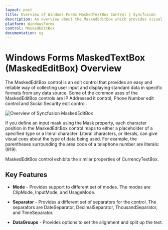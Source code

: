 ```yaml
---
layout: post
title: Overview of Windows Forms MaskedTextBox Control | Syncfusion
description: An overview about the MaskedEditBox which provides visual cues about the type of data used with the help of Mask provided for the control
platform: WindowsForms
control: MaskedEditBox
documentation: ug
---
```

# Windows Forms MaskedTextBox (MaskedEditBox) Overview

The MaskedEditBox control is an edit control that provides an easy and reliable way of collecting user input and displaying standard data in specific formats from any data source. Some of the common uses of the MaskedEditBox controls are IP Addressed it control, Phone Number edit control and Social Security edit control.


![Overview of Syncfusion MaskedEditBox](MaskedEditBox-images/MarkedEditBox-img1.png)


If you define an input mask using the Mask property, each character position in the MaskedEditBox control maps to either a placeholder of a specified type or a literal character. Literal characters, or literals, can give visual cues about the type of data being used. For example, the parentheses surrounding the area code of a telephone number are literals: (919).

MaskedEditBox control exhibits the similar properties of CurrencyTextBox.

## Key Features

* **Mode** - Provides support to different set of modes. The modes are ClipMode, InputMode, and UsageMode.

* **Separator** - Provides a different set of separators for the control. The separators are DateSeparator, DecimalSeparator, ThousandSeparator, and TimeSeparator.

* **DataGroups** - Provides options to set the alignment and split up the text.
